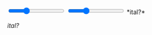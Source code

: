 ---
---

<div>

  <input type='range' value='60' max='200'>
  <input type='range' value='60' max=200>
  *ital?*
  
</div>

*ital?*
